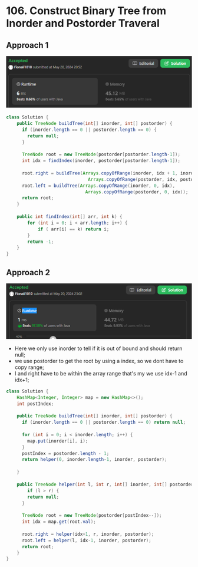 # 106. Construct Binary Tree from Inorder and Postorder Traveral

## Approach 1 

![alt text](image-33.png)

```java
class Solution {
    public TreeNode buildTree(int[] inorder, int[] postorder) {
      if (inorder.length == 0 || postorder.length == 0) {
        return null;
      }

      TreeNode root = new TreeNode(postorder[postorder.length-1]);
      int idx = findIndex(inorder, postorder[postorder.length-1]);

      root.right = buildTree(Arrays.copyOfRange(inorder, idx + 1, inorder.length),
                               Arrays.copyOfRange(postorder, idx, postorder.length - 1));
      root.left = buildTree(Arrays.copyOfRange(inorder, 0, idx),
                              Arrays.copyOfRange(postorder, 0, idx));
      return root;
    }

    public int findIndex(int[] arr, int k) {
        for (int i = 0; i < arr.length; i++) {
            if ( arr[i] == k) return i;
        }
        return -1;
    }
}
```

## Approach 2 

![alt text](image-34.png)

- Here we only use inorder to tell if it is out of bound and should return null;
- we use postorder to get the root by using a index, so we dont have to copy range; 
- l and right have to be within the array range that's my we use idx-1 and idx+1;

```java
class Solution {
    HashMap<Integer, Integer> map = new HashMap<>();
    int postIndex;

    public TreeNode buildTree(int[] inorder, int[] postorder) {
      if (inorder.length == 0 || postorder.length == 0) return null;

      for (int i = 0; i < inorder.length; i++) {
        map.put(inorder[i], i);
      }
      postIndex = postorder.length - 1;
      return helper(0, inorder.length-1, inorder, postorder);
      
    }

    public TreeNode helper(int l, int r, int[] inorder, int[] postorder) {                         
        if (l > r) {
        return null;
      }

      TreeNode root = new TreeNode(postorder[postIndex--]);
      int idx = map.get(root.val);

      root.right = helper(idx+1, r, inorder, postorder);
      root.left = helper(l, idx-1, inorder, postorder);
      return root;
    }                        
} 
```